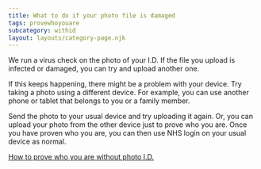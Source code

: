 ```yaml
---
title: What to do if your photo file is damaged
tags: provewhoyouare
subcategory: withid
layout: layouts/category-page.njk
---
```

We run a virus check on the photo of your I.D. If the file you upload is infected or damaged, you can try and upload another one.

If this keeps happening, there might be a problem with your device. Try taking a photo using a different device. For example, you can use another phone or tablet that belongs to you or a family member.

Send the photo to your usual device and try uploading it again. Or, you can upload your photo from the other device just to prove who you are. Once you have proven who you are, you can then use NHS login on your usual device as normal.

[How to prove who you are without photo I.D.](# "How to prove who you are without photo I.D.")
